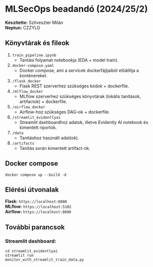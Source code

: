 # MLSecOps beadandó (2024/25/2)
**Készítette:** Szilveszter Milán <br>
**Neptun:** CZZYLG

## Könyvtárak és fileok
1. <code>train_pipeline.ipynb</code>
    - Tantási folyamat notebookja (EDA + model train).
2. <code>docker-compose.yaml</code>
    - Docker compose, ami a servicek dockerfájljaiból előállítja a konténereket.    
3. <code>/flask_docker</code>
    - Flask REST szerverhez szükséges kódok + dockerfile.
4. <code>/mlflow_docker</code>
    - MLflow szerverhez szükséges könyvtárak (lokális tanítások, artifactok) + dockerfile.   
5. <code>/airflow_docker</code>
    - Airflow-hoz szükséges DAG-ok + dockerfile.
6. <code>/streamlit_evidentlyai</code>
    - Streamlit dashboardhoz adatok, illetve Evidently AI notebook és kimentett riportok. 
7. <code>/data</code>
    - Tanításhoz használt adat(ok).
8. <code>/artifacts</code>
    - Tanítás során kimentett artifact-ok.

## Docker compose
<code>docker compose up --build -d</code>

## Elérési útvonalak
**Flask:** <code>https://localhost:8080</code><br>
**MLflow:** <code>https://localhost:5102</code><br>
**Airflow:** <code>https://localhost:8090</code>

## További parancsok
### Streamlit dashboard:
<code>cd streamlit_evidentlyai</code><br>
<code>streamlit run monitor_with_streamlit_train_data.py</code>